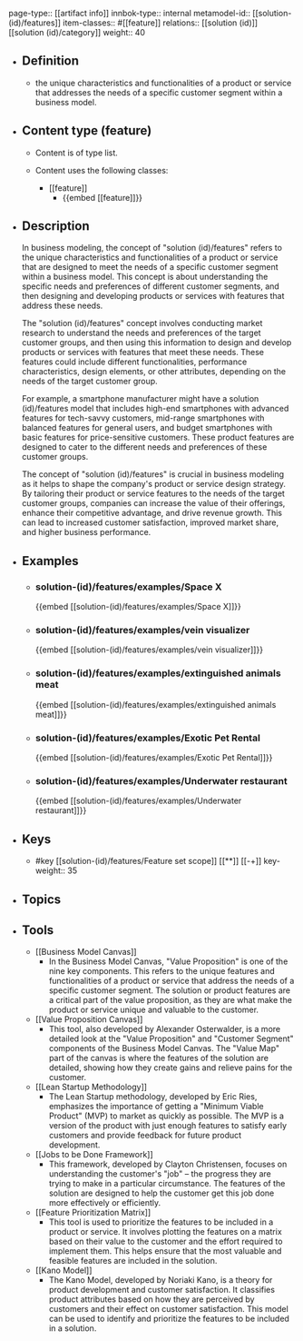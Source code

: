 page-type:: [[artifact info]]
innbok-type:: internal
metamodel-id:: [[solution-(id)/features]]
item-classes:: #[[feature]]
relations:: [[solution (id)]] [[solution (id)/category]]
weight:: 40

- ## Definition
  - the unique characteristics and functionalities of a product or service that addresses the needs of a specific customer segment within a business model.
- ## Content type (feature)
  - Content is of type list.
  
  - Content uses the following classes:
    - [[feature]]
      - {{embed [[feature]]}}
  
- ## Description
  In business modeling, the concept of "solution (id)/features" refers to the unique characteristics and functionalities of a product or service that are designed to meet the needs of a specific customer segment within a business model. This concept is about understanding the specific needs and preferences of different customer segments, and then designing and developing products or services with features that address these needs.
  
  The "solution (id)/features" concept involves conducting market research to understand the needs and preferences of the target customer groups, and then using this information to design and develop products or services with features that meet these needs. These features could include different functionalities, performance characteristics, design elements, or other attributes, depending on the needs of the target customer group.
  
  For example, a smartphone manufacturer might have a solution (id)/features model that includes high-end smartphones with advanced features for tech-savvy customers, mid-range smartphones with balanced features for general users, and budget smartphones with basic features for price-sensitive customers. These product features are designed to cater to the different needs and preferences of these customer groups.
  
  The concept of "solution (id)/features" is crucial in business modeling as it helps to shape the company's product or service design strategy. By tailoring their product or service features to the needs of the target customer groups, companies can increase the value of their offerings, enhance their competitive advantage, and drive revenue growth. This can lead to increased customer satisfaction, improved market share, and higher business performance.
- ## Examples
  - ### solution-(id)/features/examples/Space X
    {{embed [[solution-(id)/features/examples/Space X]]}}
  - ### solution-(id)/features/examples/vein visualizer
    {{embed [[solution-(id)/features/examples/vein visualizer]]}}
  - ### solution-(id)/features/examples/extinguished animals meat
    {{embed [[solution-(id)/features/examples/extinguished animals meat]]}}
  - ### solution-(id)/features/examples/Exotic Pet Rental
    {{embed [[solution-(id)/features/examples/Exotic Pet Rental]]}}
  - ### solution-(id)/features/examples/Underwater restaurant
    {{embed [[solution-(id)/features/examples/Underwater restaurant]]}}
  
- ## Keys
  - #key [[solution-(id)/features/Feature set scope]] [[**]] [[-+]]
    key-weight:: 35
- ## Topics
  
- ## Tools
  - [[Business Model Canvas]]
    - In the Business Model Canvas, "Value Proposition" is one of the nine key components. This refers to the unique features and functionalities of a product or service that address the needs of a specific customer segment. The solution or product features are a critical part of the value proposition, as they are what make the product or service unique and valuable to the customer.
  - [[Value Proposition Canvas]]
    - This tool, also developed by Alexander Osterwalder, is a more detailed look at the "Value Proposition" and "Customer Segment" components of the Business Model Canvas. The "Value Map" part of the canvas is where the features of the solution are detailed, showing how they create gains and relieve pains for the customer.
  - [[Lean Startup Methodology]]
    - The Lean Startup methodology, developed by Eric Ries, emphasizes the importance of getting a "Minimum Viable Product" (MVP) to market as quickly as possible. The MVP is a version of the product with just enough features to satisfy early customers and provide feedback for future product development.
  - [[Jobs to be Done Framework]]
    - This framework, developed by Clayton Christensen, focuses on understanding the customer's "job" – the progress they are trying to make in a particular circumstance. The features of the solution are designed to help the customer get this job done more effectively or efficiently.
  - [[Feature Prioritization Matrix]]
    - This tool is used to prioritize the features to be included in a product or service. It involves plotting the features on a matrix based on their value to the customer and the effort required to implement them. This helps ensure that the most valuable and feasible features are included in the solution.
  - [[Kano Model]]
    - The Kano Model, developed by Noriaki Kano, is a theory for product development and customer satisfaction. It classifies product attributes based on how they are perceived by customers and their effect on customer satisfaction. This model can be used to identify and prioritize the features to be included in a solution.

